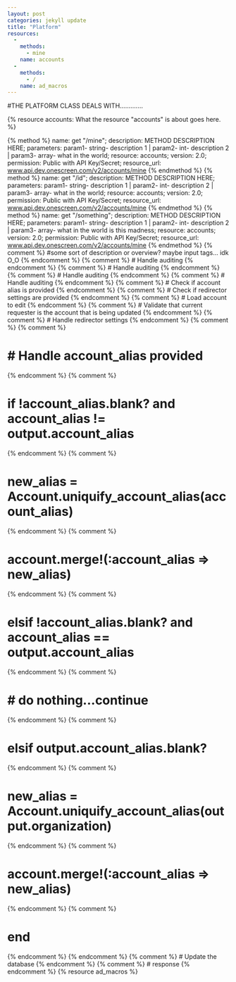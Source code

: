 ```yaml
---
layout: post
categories: jekyll update
title: "Platform"
resources:
  -
    methods:
      - mine
    name: accounts
  -
    methods:
      - /
    name: ad_macros
---
```

#THE PLATFORM CLASS DEALS WITH.............

{% resource accounts: What the resource "accounts" is about goes here. %}

{% method %}
name: get "/mine";
description: METHOD DESCRIPTION HERE;
parameters: param1- string- description 1 | param2- int- description 2 | param3- array- what in the world;
resource: accounts;
version: 2.0;
permission: Public with API Key/Secret;
resource_url: www.api.dev.onescreen.com/v2/accounts/mine
{% endmethod %}
{% method %}
name: get "/id";
description: METHOD DESCRIPTION HERE;
parameters: param1- string- description 1 | param2- int- description 2 | param3- array- what in the world;
resource: accounts;
version: 2.0;
permission: Public with API Key/Secret;
resource_url: www.api.dev.onescreen.com/v2/accounts/mine
{% endmethod %}
{% method %}
name: get "/something";
description: METHOD DESCRIPTION HERE;
parameters: param1- string- description 1 | param2- int- description 2 | param3- array- what in the world is this madness;
resource: accounts;
version: 2.0;
permission: Public with API Key/Secret;
resource_url: www.api.dev.onescreen.com/v2/accounts/mine
{% endmethod %}
{% comment %}
#some sort of description or overview? maybe input tags... idk O_O
{% endcomment %}
{% comment %}
      # Handle auditing
{% endcomment %}
{% comment %}
        # Handle auditing
{% endcomment %}
{% comment %}
        # Handle auditing
{% endcomment %}
{% comment %}
        # Handle auditing
{% endcomment %}
{% comment %}
        # Check if account alias is provided
{% endcomment %}
{% comment %}
        # Check if redirector settings are provided
{% endcomment %}
{% comment %}
        # Load account to edit
{% endcomment %}
{% comment %}
        # Validate that current requester is the account that is being updated
{% endcomment %}
{% comment %}
        # Handle redirector settings
{% endcomment %}
{% comment %}
{% comment %}
# # Handle account_alias provided
{% endcomment %}
{% comment %}
# if !account_alias.blank? and account_alias != output.account_alias
{% endcomment %}
{% comment %}
# new_alias = Account.uniquify_account_alias(account_alias)
{% endcomment %}
{% comment %}
# account.merge!(:account_alias => new_alias)
{% endcomment %}
{% comment %}
# elsif !account_alias.blank? and account_alias == output.account_alias
{% endcomment %}
{% comment %}
# # do nothing...continue
{% endcomment %}
{% comment %}
# elsif output.account_alias.blank?
{% endcomment %}
{% comment %}
# new_alias = Account.uniquify_account_alias(output.organization)
{% endcomment %}
{% comment %}
# account.merge!(:account_alias => new_alias)
{% endcomment %}
{% comment %}
# end
{% endcomment %}
{% endcomment %}
{% comment %}
        # Update the database
{% endcomment %}
{% comment %}
        # response
{% endcomment %}
{% resource ad_macros %}
